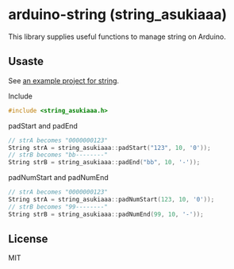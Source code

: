 # arduino-string (string_asukiaaa)

This library supplies useful functions to manage string on Arduino.

## Usaste

See [an example project for string](./examples/padString/padString.ino).

Include
```c
#include <string_asukiaaa.h>
```

padStart and padEnd
```c
// strA becomes "0000000123"
String strA = string_asukiaaa::padStart("123", 10, '0'));
// strB becomes "bb--------"
String strB = string_asukiaaa::padEnd("bb", 10, '-'));
```

padNumStart and padNumEnd
```c
// strA becomes "0000000123"
String strA = string_asukiaaa::padNumStart(123, 10, '0'));
// strB becomes "99--------"
String strB = string_asukiaaa::padNumEnd(99, 10, '-'));
```

## License

MIT
